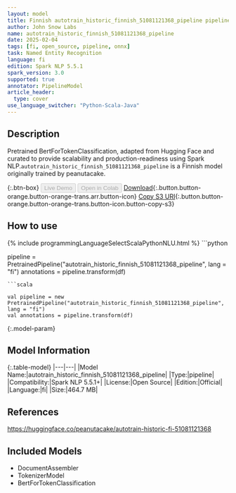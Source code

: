 ```yaml
---
layout: model
title: Finnish autotrain_historic_finnish_51081121368_pipeline pipeline BertForTokenClassification from peanutacake
author: John Snow Labs
name: autotrain_historic_finnish_51081121368_pipeline
date: 2025-02-04
tags: [fi, open_source, pipeline, onnx]
task: Named Entity Recognition
language: fi
edition: Spark NLP 5.5.1
spark_version: 3.0
supported: true
annotator: PipelineModel
article_header:
  type: cover
use_language_switcher: "Python-Scala-Java"
---
```


## Description

Pretrained BertForTokenClassification, adapted from Hugging Face and curated to provide scalability and production-readiness using Spark NLP.`autotrain_historic_finnish_51081121368_pipeline` is a Finnish model originally trained by peanutacake.

{:.btn-box}
<button class="button button-orange" disabled>Live Demo</button>
<button class="button button-orange" disabled>Open in Colab</button>
[Download](https://s3.amazonaws.com/auxdata.johnsnowlabs.com/public/models/autotrain_historic_finnish_51081121368_pipeline_fi_5.5.1_3.0_1738674200604.zip){:.button.button-orange.button-orange-trans.arr.button-icon}
[Copy S3 URI](s3://auxdata.johnsnowlabs.com/public/models/autotrain_historic_finnish_51081121368_pipeline_fi_5.5.1_3.0_1738674200604.zip){:.button.button-orange.button-orange-trans.button-icon.button-copy-s3}

## How to use



<div class="tabs-box" markdown="1">
{% include programmingLanguageSelectScalaPythonNLU.html %}
```python

pipeline = PretrainedPipeline("autotrain_historic_finnish_51081121368_pipeline", lang = "fi")
annotations =  pipeline.transform(df)   

```
```scala

val pipeline = new PretrainedPipeline("autotrain_historic_finnish_51081121368_pipeline", lang = "fi")
val annotations = pipeline.transform(df)

```
</div>

{:.model-param}
## Model Information

{:.table-model}
|---|---|
|Model Name:|autotrain_historic_finnish_51081121368_pipeline|
|Type:|pipeline|
|Compatibility:|Spark NLP 5.5.1+|
|License:|Open Source|
|Edition:|Official|
|Language:|fi|
|Size:|464.7 MB|

## References

https://huggingface.co/peanutacake/autotrain-historic-fi-51081121368

## Included Models

- DocumentAssembler
- TokenizerModel
- BertForTokenClassification